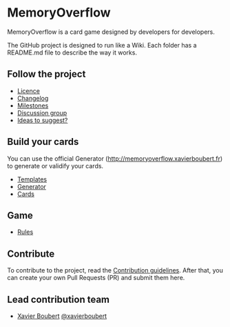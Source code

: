 # MemoryOverflow

MemoryOverflow is a card game designed by developers for developers.

The GitHub project is designed to run like a Wiki. Each folder has a README.md file to describe the way it works.


## Follow the project

* [Licence](https://github.com/XavierBoubert/MemoryOverflow/blob/master/LICENSE)
* [Changelog](https://github.com/XavierBoubert/MemoryOverflow/blob/master/CHANGELOG.md)
* [Milestones](https://github.com/XavierBoubert/MemoryOverflow/milestones?state=open)
* [Discussion group](https://groups.google.com/d/forum/memoryoverflow)
* [Ideas to suggest?](http://www.google.com/moderator/#15/e=2138af&t=2138af.41)


## Build your cards

You can use the official Generator (http://memoryoverflow.xavierboubert.fr) to generate or validify your cards.

* [Templates](https://github.com/XavierBoubert/MemoryOverflow/blob/master/templates/)
* [Generator](https://github.com/XavierBoubert/MemoryOverflow/blob/master/generator/)
* [Cards](https://github.com/XavierBoubert/MemoryOverflow/blob/master/cards/)


## Game

* [Rules](https://github.com/XavierBoubert/MemoryOverflow/blob/master/rules/)


## Contribute

To contribute to the project, read the [Contribution guidelines](https://github.com/XavierBoubert/MemoryOverflow/blob/master/CONTRIBUTING.md).
After that, you can create your own Pull Requests (PR) and submit them here.


Lead contribution team
---------

* [Xavier Boubert](http://xavierboubert.fr) [@xavierboubert](http://twitter.com/XavierBoubert)